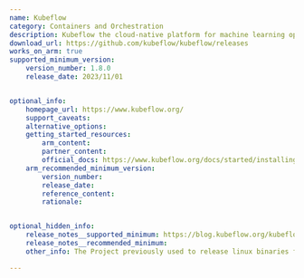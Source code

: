 ```yaml
---
name: Kubeflow
category: Containers and Orchestration
description: Kubeflow the cloud-native platform for machine learning operations - pipelines, training and deployment.
download_url: https://github.com/kubeflow/kubeflow/releases
works_on_arm: true
supported_minimum_version:
    version_number: 1.8.0
    release_date: 2023/11/01


optional_info:
    homepage_url: https://www.kubeflow.org/
    support_caveats:
    alternative_options:
    getting_started_resources:
        arm_content:
        partner_content:
        official_docs: https://www.kubeflow.org/docs/started/installing-kubeflow/
    arm_recommended_minimum_version:
        version_number:
        release_date:
        reference_content:
        rationale:


optional_hidden_info:
    release_notes__supported_minimum: https://blog.kubeflow.org/kubeflow-1.8-release/
    release_notes__recommended_minimum:
    other_info: The Project previously used to release linux binaries for x86 although now only tar and zip files are being released.

---
```

